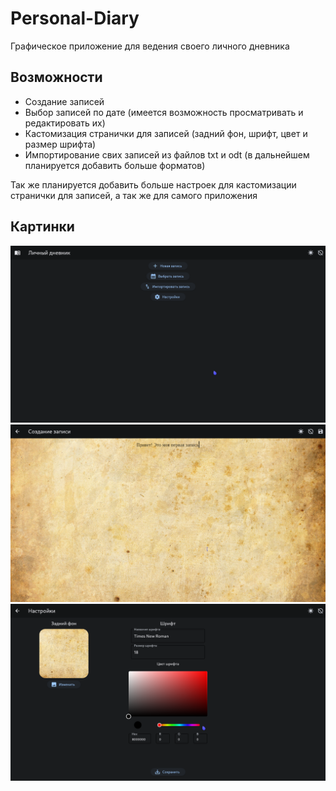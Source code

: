 # Personal-Diary
Графическое приложение для ведения своего личного дневника
## Возможности
- Создание записей
- Выбор записей по дате (имеется возможность просматривать и редактировать их)
- Кастомизация странички для записей (задний фон, шрифт, цвет и размер шрифта)
- Импортирование свих записей из файлов txt и odt (в дальнейшем планируется добавить больше форматов)

Так же планируется добавить больше настроек для кастомизации странички для записей, а так же для самого приложения

## Картинки
<img src="readme/main-view.png">
<img src="readme/create-record.png">
<img src="readme/settings.png">